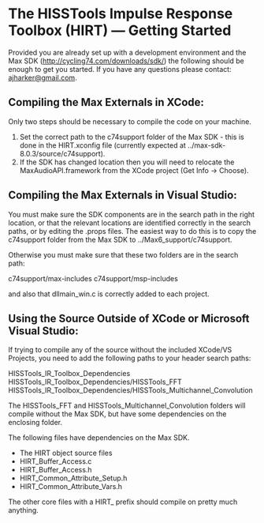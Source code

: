 
# The HISSTools Impulse Response Toolbox (HIRT) — Getting Started


Provided you are already set up with a development environment and the Max SDK (http://cycling74.com/downloads/sdk/) the following should be enough to get you started.
If you have any questions please contact: ajharker@gmail.com.


## Compiling the Max Externals in XCode:

Only two steps should be necessary to compile the code on your machine.

1. Set the correct path to the c74support folder of the Max SDK - this is done in the HIRT.xconfig file (currently expected at ../max-sdk-8.0.3/source/c74support).
2. If the SDK has changed location then you will need to relocate the MaxAudioAPI.framework from the XCode project (Get Info -> Choose).


## Compiling the Max Externals in Visual Studio:

You must make sure the SDK components are in the search path in the right location, or that the relevant locations are identified correctly in the search paths, or by editing the .props files.
The easiest way to do this is to copy the c74support folder from the Max SDK to ../Max6_support/c74support.

Otherwise you must make sure that these two folders are in the search path:

c74support/max-includes
c74support/msp-includes

and also that dllmain_win.c is correctly added to each project.


## Using the Source Outside of XCode or Microsoft Visual Studio:

If trying to compile any of the source without the included XCode/VS Projects, you need to add the following paths to your header search paths:

HISSTools_IR_Toolbox_Dependencies
HISSTools_IR_Toolbox_Dependencies/HISSTools_FFT
HISSTools_IR_Toolbox_Dependencies/HISSTools_Multichannel_Convolution

The HISSTools_FFT and HISSTools_Multichannel_Convolution folders will compile without the Max SDK, but have some dependencies on the enclosing folder.

The following files have dependencies on the Max SDK.

- The HIRT object source files
- HIRT_Buffer_Access.c
- HIRT_Buffer_Access.h
- HIRT_Common_Attribute_Setup.h
- HIRT_Common_Attribute_Vars.h

The other core files with a HIRT_ prefix should compile on pretty much anything.
